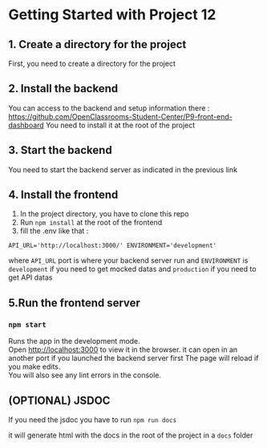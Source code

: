# Getting Started with Project 12

## 1. Create a directory for the project

First, you need to create a directory for the project

## 2. Install the backend 

You can access to the backend and setup information there : 
https://github.com/OpenClassrooms-Student-Center/P9-front-end-dashboard
You need to install it at the root of the project

## 3. Start the backend
You need to start the backend server as indicated in the previous link

## 4. Install the frontend 
1) In the project directory, you have to clone this repo
2) Run `npm install` at the root of the frontend
3) fill the .env like that : 

`
API_URL='http://localhost:3000/'
ENVIRONMENT='development'
`

where `API_URL` port is where your backend server run
and `ENVIRONMENT` is `development` if you need to get mocked datas and `production` if you need to get API datas


## 5.Run the frontend server 
### `npm start`

Runs the app in the development mode.\
Open [http://localhost:3000](http://localhost:3000) to view it in the browser.
it can open in an another port if you launched the backend server first
The page will reload if you make edits.\
You will also see any lint errors in the console.


## (OPTIONAL) JSDOC

If you need the jsdoc you have to run `npm run docs`

it will generate html with the docs in the root of the project in a `docs` folder

